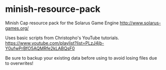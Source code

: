 # minish-resource-pack

Minish Cap resource pack for the Solarus Game Engine http://www.solarus-games.org/

Uses basic scripts from Christopho's YouTube tutorials. https://www.youtube.com/playlist?list=PLzJ4jb-Y0ufwPrBfO5AQMRfe2kLABQsF0

Be sure to backup your existing data before using to avoid losing files due to overwrites!
